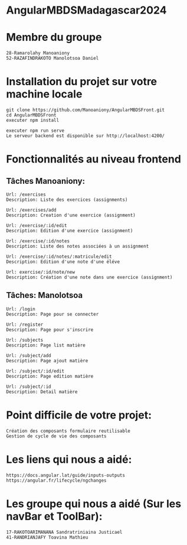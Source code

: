 # AngularMBDSMadagascar2024
# Membre du groupe
	28-Ramarolahy Manoaniony 
	52-RAZAFINDRAKOTO Manolotsoa Daniel

# Installation du projet sur votre machine locale
	git clone https://github.com/Manoaniony/AngularMBDSFront.git
	cd AngularMBDSFront
	executer npm install

	executer npm run serve
	Le serveur backend est disponible sur http://localhost:4200/

# Fonctionnalités au niveau frontend

## Tâches Manoaniony:

	Url: /exercises
	Description: Liste des exercices (assignments)

	Url: /exercises/add
	Description: Creation d'une exercice (assignment)

	Url: /exercise/:id/edit
	Description: Edition d'une exercice (assignment)

	Url: /exercise/:id/notes
	Description: Liste des notes associées à un assignment

	Url: /exercise/:id/notes/:matricule/edit
	Description: Edition d'une note d'une éléve

	Url: exercise/:id/note/new
	Description: Création d'une note dans une exercice (assignment)


## Tâches: Manolotsoa

	Url: /login
	Description: Page pour se connecter

	Url: /register
	Description: Page pour s'inscrire

	Url: /subjects
	Description: Page list matière

	Url: /subject/add
	Description: Page ajout matière

	Url: /subject/:id/edit
	Description: Page edition matière

	Url: /subject/:id
	Description: Detail matière

# Point difficile de votre projet:
	Création des composants formulaire reutilisable
	Gestion de cycle de vie des composants

# Les liens qui nous a aidé:
	https://docs.angular.lat/guide/inputs-outputs
	https://angular.fr/lifecycle/ngchanges

# Les groupe qui nous a aidé (Sur les navBar et ToolBar):
	17-RAKOTOARIMANANA Sandratriniaina Justicael
	41-RANDRIANJAFY Toavina Mathieu 

